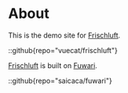 # About

This is the demo site for [Frischluft](https://github.com/vuecat/frischluft).

::github{repo="vuecat/frischluft"}

[Frischluft](https://github.com/vuecat/frischluft) is built on [Fuwari](https://github.com/saicaca/fuwari).

::github{repo="saicaca/fuwari"}
